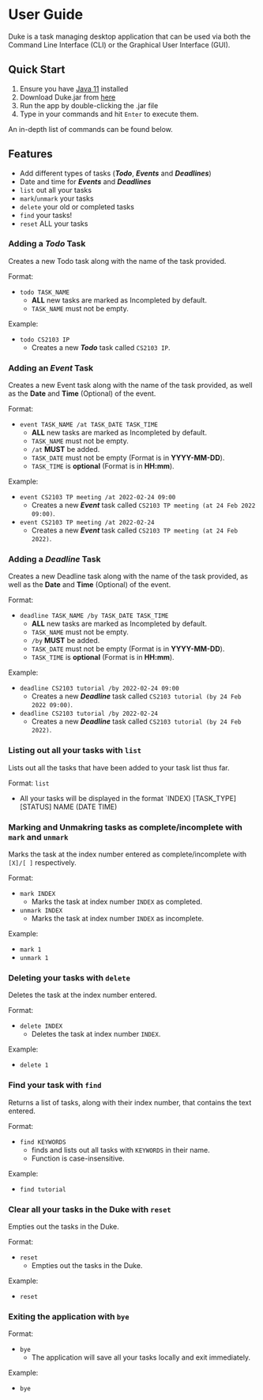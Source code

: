 # User Guide
Duke is a task managing desktop application that can be used via both the Command Line Interface (CLI) 
or the Graphical User Interface (GUI).

## Quick Start
1. Ensure you have [Java 11](https://www.oracle.com/java/technologies/downloads/#java11) installed
2. Download Duke.jar from [here](https://github.com/lzf834/ip/releases/tag/Level-10)
3. Run the app by double-clicking the .jar file
4. Type in your commands and hit `Enter` to execute them.

An in-depth list of commands can be found below.

## Features 
- Add different types of tasks (***Todo***, ***Events*** and ***Deadlines***)
- Date and time for ***Events*** and ***Deadlines***
- `list` out all your tasks
- `mark`/`unmark` your tasks
- `delete` your old or completed tasks
- `find` your tasks!
- `reset` ALL your tasks

### Adding a ***Todo*** Task
Creates a new Todo task along with the name of the task provided.

Format: 
- `todo TASK_NAME`
  - **ALL** new tasks are marked as Incompleted by default.
  - `TASK_NAME` must not be empty.
 
Example: 
- `todo CS2103 IP` 
  - Creates a new ***Todo*** task called `CS2103 IP`.


### Adding an ***Event*** Task
Creates a new Event task along with the name of the task provided, as well as the **Date** and **Time** (Optional) of the event.

Format: 
- `event TASK_NAME /at TASK_DATE TASK_TIME`
  - **ALL** new tasks are marked as Incompleted by default.
  - `TASK_NAME` must not be empty.
  - `/at` **MUST** be added.
  - `TASK_DATE` must not be empty (Format is in **YYYY-MM-DD**).
  - `TASK_TIME` is **optional** (Format is in **HH:mm**).
 
Example: 
- `event CS2103 TP meeting /at 2022-02-24 09:00` 
  - Creates a new ***Event*** task called `CS2103 TP meeting (at 24 Feb 2022 09:00)`.
- `event CS2103 TP meeting /at 2022-02-24` 
  - Creates a new ***Event*** task called `CS2103 TP meeting (at 24 Feb 2022)`.
  
### Adding a ***Deadline*** Task
Creates a new Deadline task along with the name of the task provided, as well as the **Date** and **Time** (Optional) of the event.

Format: 
- `deadline TASK_NAME /by TASK_DATE TASK_TIME`
  - **ALL** new tasks are marked as Incompleted by default.
  - `TASK_NAME` must not be empty.
  - `/by` **MUST** be added.
  - `TASK_DATE` must not be empty (Format is in **YYYY-MM-DD**).
  - `TASK_TIME` is **optional** (Format is in **HH:mm**).
 
Example: 
- `deadline CS2103 tutorial /by 2022-02-24 09:00` 
  - Creates a new ***Deadline*** task called `CS2103 tutorial (by 24 Feb 2022 09:00)`.
- `deadline CS2103 tutorial /by 2022-02-24` 
  - Creates a new ***Deadline*** task called `CS2103 tutorial (by 24 Feb 2022)`.
  
### Listing out all your tasks with `list`
Lists out all the tasks that have been added to your task list thus far.

Format: `list`
- All your tasks will be displayed in the format `INDEX) [TASK_TYPE][STATUS] NAME (DATE TIME)

### Marking and Unmakring tasks as complete/incomplete with `mark` and `unmark`
Marks the task at the index number entered as complete/incomplete with `[X]/[ ]` respectively.

Format:
- `mark INDEX`
	- Marks the task at index number `INDEX` as completed.
- `unmark INDEX`
	- Marks the task at index number `INDEX` as incomplete.
	
Example:

- `mark 1`
- `unmark 1`

### Deleting your tasks with `delete`
Deletes the task at the index number entered.

Format:
- `delete INDEX`
	- Deletes the task at index number `INDEX`.
	
Example:
- `delete 1`

### Find your task with `find`
Returns a list of tasks, along with their index number, that contains the text entered.

Format:
- `find KEYWORDS`
	- finds and lists out all tasks with `KEYWORDS` in their name.
	- Function is case-insensitive.
	
Example:
- `find tutorial`

### Clear all your tasks in the Duke with `reset`
Empties out the tasks in the Duke.

Format:
- `reset`
	- Empties out the tasks in the Duke.
	
Example:
- `reset`

### Exiting the application with `bye`
Format:
- `bye`
	- The application will save all your tasks locally and exit immediately.

Example:
- `bye`